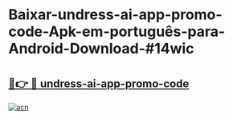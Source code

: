 # Baixar-undress-ai-app-promo-code-Apk-em-português​-para-Android-Download-#14wic

# <h2><a href="https://ainizakaria.my?title=undress-ai-app-promo-code&ref=24M">🔗👉 🔴 undress-ai-app-promo-code</a></h2>

[![acn](https://github.com/user-attachments/assets/0f9c940e-d8b0-45ae-aac7-cd30a18b3e1c)](https://ainizakaria.my?title=undress-ai-app-promo-code&ref=24M)

